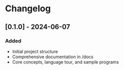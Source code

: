 # Changelog

## [0.1.0] - 2024-06-07
### Added
- Initial project structure
- Comprehensive documentation in /docs
- Core concepts, language tour, and sample programs
